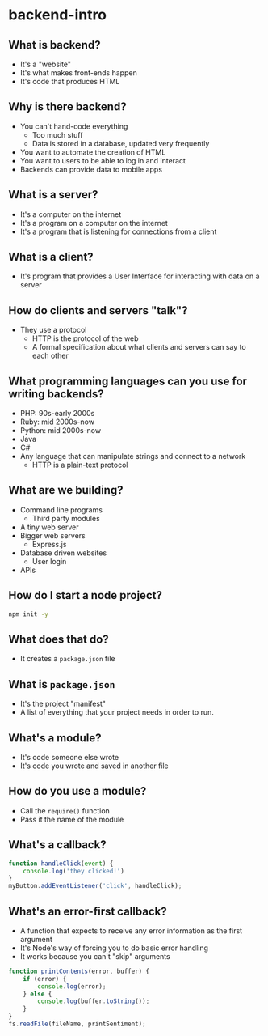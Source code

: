 # backend-intro

## What is backend?

- It's a "website"
- It's what makes front-ends happen
- It's code that produces HTML

## Why is there backend?

- You can't hand-code everything
    - Too much stuff
    - Data is stored in a database, updated very frequently
- You want to automate the creation of HTML
- You want to users to be able to log in and interact
- Backends can provide data to mobile apps

## What is a server?

- It's a computer on the internet
- It's a program on a computer on the internet
- It's a program that is listening for connections from a client

## What is a client?

- It's program that provides a User Interface for interacting with data on a server

## How do clients and servers "talk"?

- They use a protocol
    - HTTP is the protocol of the web
    - A formal specification about what clients and servers can say to each other

## What programming languages can you use for writing backends?

- PHP: 90s-early 2000s
- Ruby: mid 2000s-now
- Python: mid 2000s-now
- Java
- C#
- Any language that can manipulate strings and connect to a network
    - HTTP is a plain-text protocol

## What are we building?

- Command line programs
    - Third party modules
- A tiny web server
- Bigger web servers
    - Express.js
- Database driven websites
    - User login
- APIs

## How do I start a node project?

```sh
npm init -y
```
## What does that do?

- It creates a `package.json` file

## What is `package.json`

- It's the project "manifest"
- A list of everything that your project needs in order to run.

## What's a module?

- It's code someone else wrote
- It's code you wrote and saved in another file

## How do you use a module?

- Call the `require()` function
- Pass it the name of the module

## What's a callback?

```js
function handleClick(event) {
    console.log('they clicked!')
}
myButton.addEventListener('click', handleClick);
```

## What's an error-first callback?

- A function that expects to receive any error information as the first argument
- It's Node's way of forcing you to do basic error handling
- It works because you can't "skip" arguments

```js
function printContents(error, buffer) {
    if (error) {
        console.log(error);
    } else {
        console.log(buffer.toString());
    }
}
fs.readFile(fileName, printSentiment);
```